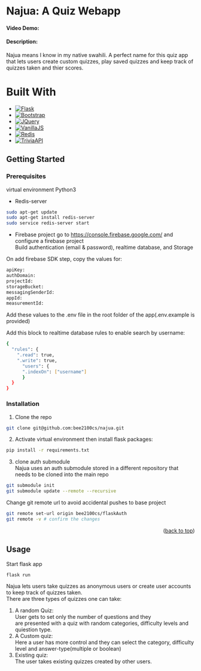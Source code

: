 # Najua: A Quiz Webapp
#### Video Demo:  <URL HERE>
#### Description: 
Najua means I know in my native swahili. A perfect name for this quiz app that lets users create custom quizzes, play saved quizzes and keep track of quizzes taken and thier scores.

# Built With
* [![Flask][Flask.palletsprojects]][Flask-url]
* [![Bootstrap][Bootstrap.com]][Bootstrap-url]
* [![JQuery][JQuery.com]][JQuery-url]
* [![VanillaJS][VanillaJS.dev]][VanillaJS-url]
* [![Redis][Redis.io]][Redis-url]
* [![TriviaAPI][TriviaAPI.dev]][TriviaAPI-url]

## Getting Started

### Prerequisites
virtual environment
Python3


* Redis-server
```sh
sudo apt-get update  
sudo apt-get install redis-server  
sudo service redis-server start 
```
* Firebase project
go to https://console.firebase.google.com/ and configure a firebase project  
Build authentication (email & password), realtime database, and Storage  

On add firebase SDK step, copy the values for:  
```sh
apiKey:  
authDomain:  
projectId:  
storageBucket:  
messagingSenderId:  
appId:  
measurementId:  
```
Add these values to the .env file in the root folder of the app(.env.example is provided)  

Add this block to realtime database rules to enable search by username:  
```sh
{
  "rules": {
    ".read": true,
    ".write": true,
      "users": {
      ".indexOn": ["username"]
      }
  }
}
```

### Installation
1. Clone the repo
```sh
git clone git@github.com:bee2100cs/najua.git
```

2. Activate virtual environment then install flask packages:  
```sh
pip install -r requirements.txt
```

3. clone auth submodule  
Najua uses an auth submodule stored in a different repository that needs to be cloned into the main repo

```sh
git submodule init  
git submodule update --remote --recursive  
```
Change git remote url to avoid accidental pushes to base project
```sh
git remote set-url origin bee2100cs/flaskAuth
git remote -v # confirm the changes
```

<p align="right">(<a href="#readme-top">back to top</a>)</p>

## Usage
Start flask app
```sh
flask run
```

Najua lets users take quizzes as anonymous users or create user accounts to keep track of quizzes taken.  
There are three types of quizzes one can take:  
1. A random Quiz:  
    User gets to set only the number of questions and they  
    are presented with a quiz with random categories, difficulty levels and quiestion type.
2. A Custom quiz:  
    Here a user has more control and they can select the category, difficulty level and answer-type(multiple or boolean)
3. Existing quiz:  
    The user takes existing quizzes created by other users.




<!-- MARKDOWN LINKS & IMAGES -->
[Flask.palletsprojects]: https://img.shields.io/badge/Flask-000000?style=for-the-badge&logo=flask&logoColor=white
[Flask-url]: https://flask.palletsprojects.com/
[Bootstrap.com]: https://img.shields.io/badge/Bootstrap-563D7C?style=for-the-badge&logo=bootstrap&logoColor=white
[Bootstrap-url]: https://getbootstrap.com
[Firebase.com]: https://img.shields.io/badge/Firebase-FFCA28?style=for-the-badge&logo=firebase&logoColor=white
[Firebase-url]: https://firebase.google.com/
[VanillaJS.dev]: https://img.shields.io/badge/VanillaJS-FFE600?style=for-the-badge&logo=javascript&logoColor=black
[VanillaJS-url]: http://vanilla-js.com/
[Redis.io]: https://img.shields.io/badge/Redis-DC382D?style=for-the-badge&logo=redis&logoColor=white
[Redis-url]: https://redis.io/
[TriviaAPI.dev]: https://img.shields.io/badge/TriviaAPI-4285F4?style=for-the-badge&logo=google&logoColor=white
[TriviaAPI-url]: https://the-trivia-api.com/
[JQuery.com]: https://img.shields.io/badge/jQuery-0769AD?style=for-the-badge&logo=jquery&logoColor=white
[JQuery-url]: https://jquery.com 